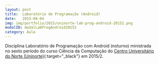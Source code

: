 ```yaml
---
layout: post
title:  Laboratório de Programação (Android)
date:   2015-08-04
img: img/portfolio/2015/uninorte-lab-prog-android-20152.png
modalID: modalLabProgAndroid20152
category: Aula
---
```


Disciplina Laboratório de Programação com Android (noturno) ministrada no sexto período do curso Ciência da Computação do [Centro Universitário do Norte (Uninorte)][uninorte]{:target="_black"} em 2015/2.


[uninorte]: http://uninorte.com.br/
